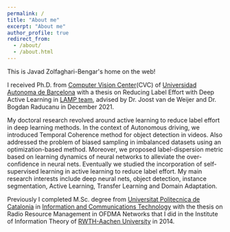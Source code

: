 ```yaml
---
permalink: /
title: "About me"
excerpt: "About me"
author_profile: true
redirect_from: 
  - /about/
  - /about.html
---
```

This is Javad Zolfaghari-Bengar's home on the web!


I received Ph.D. from [Computer Vision Center](http://www.cvc.uab.es/)(CVC) of [Universidad Autonoma de Barcelona](https://www.uab.cat/) with a thesis on Reducing Label Effort with Deep Active Learning in [LAMP team](http://www.cvc.uab.es/lamp/), advised by Dr. Joost van de Weijer and Dr. Bogdan Raducanu in December 2021.

My doctoral research revolved around active learning to reduce label effort in deep learning methods. In the context of Autonomous driving, we introduced Temporal Coherence method for object detection in videos. Also addressed the problem of biased sampling in imbalanced datasets using an optimization-based method. Moreover, we proposed label-dispersion metric based on learning dynamics of neural networks to alleviate the over-confidence in neural nets. Eventually we studied the incorporation of self-supervised learning in active learning to reduce label effort. My main research interests include deep neural nets, object detection, instance segmentation, Active Learning, Transfer Learning and Domain Adaptation.

Previously I completed M.Sc. degree from [Universitat Politecnica de Catalonia](https://www.upc.edu/en) in [Information and Communications Technology](https://telecos.upc.edu/ca/estudis/estudis-descatalogats-discontinued-programs/european-master-of-research-on-information-and-communication-technologies-merit) with the thesis on Radio Resource Management in OFDMA Networks that I did in the Institute of Information Theory of [RWTH-Aachen University](https://www.rwth-aachen.de/) in 2014.
